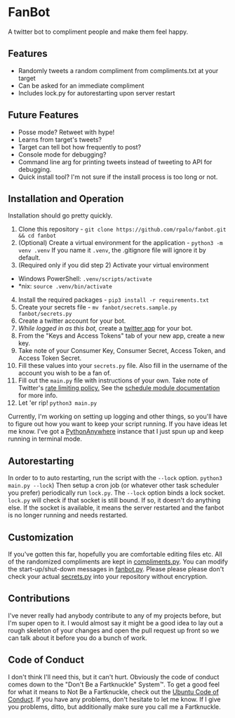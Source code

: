 # FanBot

A twitter bot to compliment people and make them feel happy.

## Features

 - Randomly tweets a random compliment from compliments.txt at your target
 - Can be asked for an immediate compliment
 - Includes lock.py for autorestarting upon server restart

## Future Features

 - Posse mode?  Retweet with hype!
 - Learns from target's tweets?
 - Target can tell bot how frequently to post?
 - Console mode for debugging?
 - Command line arg for printing tweets instead of tweeting to API for debugging.
 - Quick install tool?  I'm not sure if the install process is too long or not.

## Installation and Operation

Installation should go pretty quickly.

 1. Clone this repository - `git clone https://github.com/rpalo/fanbot.git && cd fanbot`
 2. (Optional) Create a virtual environment for the application - `python3 -m venv .venv`  If you name it `.venv`, the .gitignore file will ignore it by default.
 3. (Required only if you did step 2) Activate your virtual environment
  - Windows PowerShell: `.venv/scripts/activate`
  - *nix: `source .venv/bin/activate`
 4. Install the required packages - `pip3 install -r requirements.txt`
 5. Create your secrets file - `mv fanbot/secrets.sample.py fanbot/secrets.py`
 6. Create a twitter account for your bot.
 7. *While logged in as this bot,* create a [twitter app](https://apps.twitter.com) for your bot.
 8. From the "Keys and Access Tokens" tab of your new app, create a new key.
 9. Take note of your Consumer Key, Consumer Secret, Access Token, and Access Token Secret.
 10. Fill these values into your `secrets.py` file.  Also fill in the username of the account you wish to be a fan of.
 11. Fill out the `main.py` file with instructions of your own.  Take note of Twitter's [rate limiting policy.](https://dev.twitter.com/rest/public/rate-limiting)  See the [schedule module documentation](https://pypi.python.org/pypi/schedule) for more info.
 12. Let 'er rip!  `python3 main.py`

Currently, I'm working on setting up logging and other things, so you'll have to figure out how you want to keep your script running.  If you have ideas let me know.  I've got a [PythonAnywhere](https://pythonanywhere.com) instance that I just spun up and keep running in terminal mode.

## Autorestarting

In order to to auto restarting, run the script with the `--lock` option.
`python3 main.py --lock`)
Then setup a cron job (or whatever other task scheduler you prefer) periodically run `lock.py`.  The `--lock` option binds a lock socket.  `lock.py` will check if that socket is still bound.  If so, it doesn't do anything else.  If the socket is available, it means the server restarted and the fanbot is no longer running and needs restarted.

## Customization

If you've gotten this far, hopefully you are comfortable editing files etc.  All of the randomized compliments are kept in [compliments.py](https://github.com/rpalo/fanbot/blob/master/fanbot/compliments.py).  You can modify the start-up/shut-down messages in [fanbot.py](https://github.com/rpalo/fanbot/blob/master/fanbot/fanbot.py).  Please please please don't check your actual [secrets.py](https://github.com/rpalo/fanbot/blob/master/fanbot/secrets.sample.py) into your repository without encryption.

## Contributions

I've never really had anybody contribute to any of my projects before, but I'm super open to it.  I would almost say it might be a good idea to lay out a rough skeleton of your changes and open the pull request up front so we can talk about it before you do a bunch of work.  

## Code of Conduct

I don't think I'll need this, but it can't hurt.  Obviously the code of conduct comes down to the "Don't Be a Fartknuckle" System™.  To get a good feel for what it means to Not Be a Fartknuckle, check out the [Ubuntu Code of Conduct](https://www.ubuntu.com/about/about-ubuntu/conduct).  If you have any problems, don't hesitate to let me know.  If I give you problems, ditto, but additionally make sure you call me a Fartknuckle.

